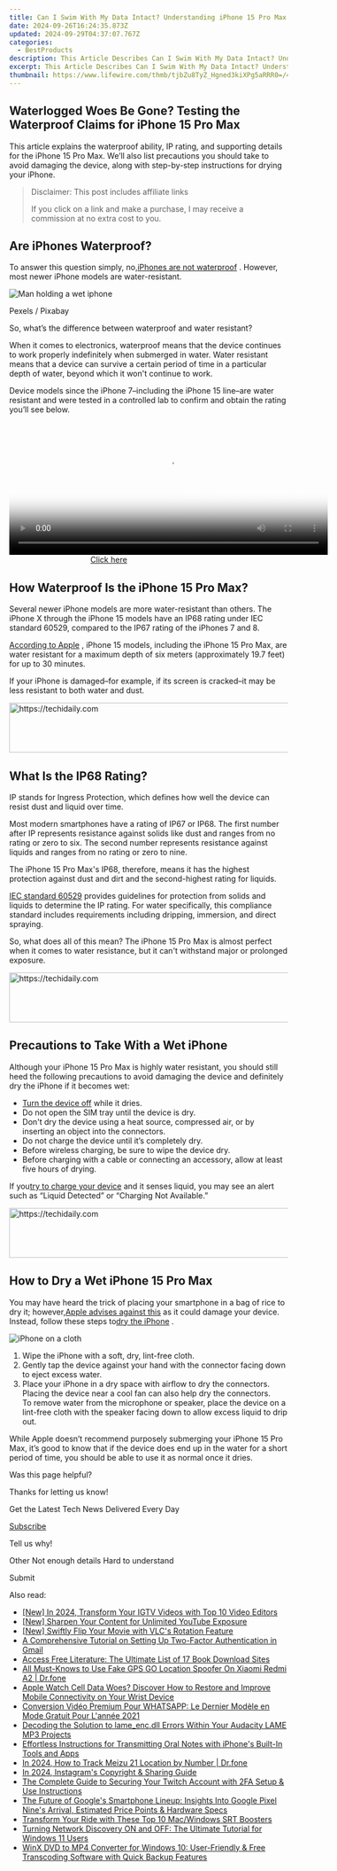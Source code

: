 ```yaml
---
title: Can I Swim With My Data Intact? Understanding iPhone 15 Pro Max's Water Protection.
date: 2024-09-26T16:24:35.873Z
updated: 2024-09-29T04:37:07.767Z
categories:
  - BestProducts
description: This Article Describes Can I Swim With My Data Intact? Understanding iPhone 15 Pro Max's Water Protection.
excerpt: This Article Describes Can I Swim With My Data Intact? Understanding iPhone 15 Pro Max's Water Protection.
thumbnail: https://www.lifewire.com/thmb/tjbZu8TyZ_Hgned3kiXPg5aRRR0=/400x300/filters:no_upscale():max_bytes(150000):strip_icc():format(webp)/Wet-iPhone-Back-8662979-a71b5d4cea344ad6a70305a5c0b42723.jpeg
---
```


## Waterlogged Woes Be Gone? Testing the Waterproof Claims for iPhone 15 Pro Max
 This article explains the waterproof ability, IP rating, and supporting details for the iPhone 15 Pro Max. We’ll also list precautions you should take to avoid damaging the device, along with step-by-step instructions for drying your iPhone.

>  Disclaimer: This post includes affiliate links
>
>  If you click on a link and make a purchase, I may receive a commission at no extra cost to you.
>

## Are iPhones Waterproof?

 To answer this question simply, no,[iPhones are not waterproof](https://www.lifewire.com/is-the-iphone-waterproof-or-not-5089476) . However, most newer iPhone models are water-resistant.

![Man holding a wet iphone](https://www.lifewire.com/thmb/fBUnCEjh49pk3yM9D23Ydhe4kpg=/1500x0/filters:no_upscale():max_bytes(150000):strip_icc():format(webp)/Man-Holding-Wet-iPhone-8662979-9e556c45aa4545e1a7886343b190e828.jpeg)

Pexels / Pixabay

 So, what’s the difference between waterproof and water resistant?

 When it comes to electronics, waterproof means that the device continues to work properly indefinitely when submerged in water. Water resistant means that a device can survive a certain period of time in a particular depth of water, beyond which it won't continue to work.

 Device models since the iPhone 7–including the iPhone 15 line–are water resistant and were tested in a controlled lab to confirm and obtain the rating you’ll see below.

<!-- affiliate ads begin -->
<span id="1983545">
					<video width="576" height="240" style="cursor:pointer"
           poster="//a.impactradius-go.com/display-clicktoplayimage/1983545.png"
           onclick="if(!this.playClicked){this.play();this.setAttribute('controls',true);this.playClicked=true;}">
	   <source src="//a.impactradius-go.com/display-ad/22993-1983545">
	   <img src="//a.impactradius-go.com/display-clicktoplayimage/1983545.png" style="border: none; height: 100%; width: 100%; object-fit: contain">
	</video>
	<div style="width:360px;text-align:center"><a href="javascript:window.open(decodeURIComponent('https%3A%2F%2Fhomestyler.sjv.io%2Fc%2F5597632%2F1983545%2F22993'), '_blank');void(0);">Click here</a></div>
</span>
<img height="0" width="0" src="https://imp.pxf.io/i/5597632/1983545/22993" style="position:absolute;visibility:hidden;" border="0" />
<!-- affiliate ads end -->

## How Waterproof Is the iPhone 15 Pro Max?

 Several newer iPhone models are more water-resistant than others. The iPhone X through the iPhone 15 models have an IP68 rating under IEC standard 60529, compared to the IP67 rating of the iPhones 7 and 8.

[According to Apple](https://support.apple.com/en-us/108039) , iPhone 15 models, including the iPhone 15 Pro Max, are water resistant for a maximum depth of six meters (approximately 19.7 feet) for up to 30 minutes.

 If your iPhone is damaged–for example, if its screen is cracked–it may be less resistant to both water and dust.

<!-- affiliate ads begin -->
<a href="https://appsumo.8odi.net/c/5597632/2132161/7443" target="_top" id="2132161">
  <img src="//a.impactradius-go.com/display-ad/7443-2132161" border="0" alt="https://techidaily.com" width="728" height="90"/>
</a>
<img height="0" width="0" src="https://appsumo.8odi.net/i/5597632/2132161/7443" style="position:absolute;visibility:hidden;" border="0" />
<!-- affiliate ads end -->

## What Is the IP68 Rating?

 IP stands for Ingress Protection, which defines how well the device can resist dust and liquid over time.

 Most modern smartphones have a rating of IP67 or IP68\. The first number after IP represents resistance against solids like dust and ranges from no rating or zero to six. The second number represents resistance against liquids and ranges from no rating or zero to nine.

 The iPhone 15 Pro Max's IP68, therefore, means it has the highest protection against dust and dirt and the second-highest rating for liquids.

[IEC standard 60529](https://keystonecompliance.com/iec-60529/) provides guidelines for protection from solids and liquids to determine the IP rating. For water specifically, this compliance standard includes requirements including dripping, immersion, and direct spraying.

 So, what does all of this mean? The iPhone 15 Pro Max is almost perfect when it comes to water resistance, but it can't withstand major or prolonged exposure.  

<!-- affiliate ads begin -->
<a href="https://aligracehair.sjv.io/c/5597632/1885932/19272" target="_top" id="1885932">
  <img src="//a.impactradius-go.com/display-ad/19272-1885932" border="0" alt="https://techidaily.com" width="728" height="90"/>
</a>
<img height="0" width="0" src="https://aligracehair.sjv.io/i/5597632/1885932/19272" style="position:absolute;visibility:hidden;" border="0" />
<!-- affiliate ads end -->

## Precautions to Take With a Wet iPhone

 Although your iPhone 15 Pro Max is highly water resistant, you should still heed the following precautions to avoid damaging the device and definitely dry the iPhone if it becomes wet:

* [Turn the device off](https://www.lifewire.com/turn-off-iphone-15-pro-max-8659956) while it dries.
* Do not open the SIM tray until the device is dry.
* Don't dry the device using a heat source, compressed air, or by inserting an object into the connectors.
* Do not charge the device until it’s completely dry.
* Before wireless charging, be sure to wipe the device dry.
* Before charging with a cable or connecting an accessory, allow at least five hours of drying.

 If you[try to charge your device](https://www.lifewire.com/my-iphone-wont-charge-what-do-i-do-2000147) and it senses liquid, you may see an alert such as “Liquid Detected” or “Charging Not Available.”

<!-- affiliate ads begin -->
<a href="https://aligracehair.sjv.io/c/5597632/2027181/19272" target="_top" id="2027181">
  <img src="//a.impactradius-go.com/display-ad/19272-2027181" border="0" alt="https://techidaily.com" width="728" height="90"/>
</a>
<img height="0" width="0" src="https://aligracehair.sjv.io/i/5597632/2027181/19272" style="position:absolute;visibility:hidden;" border="0" />
<!-- affiliate ads end -->

## How to Dry a Wet iPhone 15 Pro Max

 You may have heard the trick of placing your smartphone in a bag of rice to dry it; however,[Apple advises against this](https://support.apple.com/en-us/102643) as it could damage your device. Instead, follow these steps to[dry the iPhone](https://www.lifewire.com/how-to-save-wet-iphone-ipod-1999474) .

![iPhone on a cloth](https://www.lifewire.com/thmb/FsxgvUtkpmiJb35F7ZvcQdWlwoQ=/1500x0/filters:no_upscale():max_bytes(150000):strip_icc():format(webp)/iPhone-Towel-Blanket-Chair-8662979-c049d416aab841f992452d1d1aad82e2.jpeg)

1. Wipe the iPhone with a soft, dry, lint-free cloth.
2. Gently tap the device against your hand with the connector facing down to eject excess water.
3. Place your iPhone in a dry space with airflow to dry the connectors.  
 Placing the device near a cool fan can also help dry the connectors.  
 To remove water from the microphone or speaker, place the device on a lint-free cloth with the speaker facing down to allow excess liquid to drip out.

 While Apple doesn’t recommend purposely submerging your iPhone 15 Pro Max, it’s good to know that if the device does end up in the water for a short period of time, you should be able to use it as normal once it dries.  

Was this page helpful?

Thanks for letting us know!

 Get the Latest Tech News Delivered Every Day

[Subscribe](https://www.lifewire.com/#)

Tell us why!

 Other  Not enough details  Hard to understand

 Submit

<ins class="adsbygoogle"
     style="display:block"
     data-ad-format="autorelaxed"
     data-ad-client="ca-pub-7571918770474297"
     data-ad-slot="1223367746"></ins>

<ins class="adsbygoogle"
     style="display:block"
     data-ad-client="ca-pub-7571918770474297"
     data-ad-slot="8358498916"
     data-ad-format="auto"
     data-full-width-responsive="true"></ins>

<span class="atpl-alsoreadstyle">Also read:</span>
<div><ul>
<li><a href="https://instagram-video-files.techidaily.com/new-in-2024-transform-your-igtv-videos-with-top-10-video-editors/"><u>[New] In 2024, Transform Your IGTV Videos with Top 10 Video Editors</u></a></li>
<li><a href="https://youtube-help.techidaily.com/new-sharpen-your-content-for-unlimited-youtube-exposure/"><u>[New] Sharpen Your Content for Unlimited YouTube Exposure</u></a></li>
<li><a href="https://on-screen-recording.techidaily.com/new-swiftly-flip-your-movie-with-vlcs-rotation-feature/"><u>[New] Swiftly Flip Your Movie with VLC's Rotation Feature</u></a></li>
<li><a href="https://techtrends.techidaily.com/a-comprehensive-tutorial-on-setting-up-two-factor-authentication-in-gmail/"><u>A Comprehensive Tutorial on Setting Up Two-Factor Authentication in Gmail</u></a></li>
<li><a href="https://techtrends.techidaily.com/access-free-literature-the-ultimate-list-of-17-book-download-sites/"><u>Access Free Literature: The Ultimate List of 17 Book Download Sites</u></a></li>
<li><a href="https://fake-location.techidaily.com/all-must-knows-to-use-fake-gps-go-location-spoofer-on-xiaomi-redmi-a2-drfone-by-drfone-virtual-android/"><u>All Must-Knows to Use Fake GPS GO Location Spoofer On Xiaomi Redmi A2 | Dr.fone</u></a></li>
<li><a href="https://techtrends.techidaily.com/apple-watch-cell-data-woes-discover-how-to-restore-and-improve-mobile-connectivity-on-your-wrist-device/"><u>Apple Watch Cell Data Woes? Discover How to Restore and Improve Mobile Connectivity on Your Wrist Device</u></a></li>
<li><a href="https://blog-min.techidaily.com/conversion-video-premium-pour-whatsapp-le-dernier-modele-en-mode-gratuit-pour-lannee-2021/"><u>Conversion Vidéo Premium Pour WHATSAPP: Le Dernier Modèle en Mode Gratuit Pour L'année 2021</u></a></li>
<li><a href="https://techtrends.techidaily.com/decoding-the-solution-to-lameencdll-errors-within-your-audacity-lame-mp3-projects/"><u>Decoding the Solution to lame_enc.dll Errors Within Your Audacity LAME MP3 Projects</u></a></li>
<li><a href="https://techtrends.techidaily.com/effortless-instructions-for-transmitting-oral-notes-with-iphones-built-in-tools-and-apps/"><u>Effortless Instructions for Transmitting Oral Notes with iPhone's Built-In Tools and Apps</u></a></li>
<li><a href="https://android-location-track.techidaily.com/in-2024-how-to-track-meizu-21-location-by-number-drfone-by-drfone-virtual-android/"><u>In 2024, How to Track Meizu 21 Location by Number | Dr.fone</u></a></li>
<li><a href="https://instagram-clips.techidaily.com/in-2024-instagrams-copyright-and-sharing-guide/"><u>In 2024, Instagram's Copyright & Sharing Guide</u></a></li>
<li><a href="https://techtrends.techidaily.com/the-complete-guide-to-securing-your-twitch-account-with-2fa-setup-and-use-instructions/"><u>The Complete Guide to Securing Your Twitch Account with 2FA Setup & Use Instructions</u></a></li>
<li><a href="https://techtrends.techidaily.com/the-future-of-googles-smartphone-lineup-insights-into-google-pixel-nines-arrival-estimated-price-points-and-hardware-specs/"><u>The Future of Google's Smartphone Lineup: Insights Into Google Pixel Nine's Arrival, Estimated Price Points & Hardware Specs</u></a></li>
<li><a href="https://extra-hints.techidaily.com/transform-your-ride-with-these-top-10-macwindows-srt-boosters/"><u>Transform Your Ride with These Top 10 Mac/Windows SRT Boosters</u></a></li>
<li><a href="https://techtrends.techidaily.com/turning-network-discovery-on-and-off-the-ultimate-tutorial-for-windows-11-users/"><u>Turning Network Discovery ON and OFF: The Ultimate Tutorial for Windows 11 Users</u></a></li>
<li><a href="https://some-knowledge.techidaily.com/winx-dvd-to-mp4-converter-for-windows-10-user-friendly-and-free-transcoding-software-with-quick-backup-features/"><u>WinX DVD to MP4 Converter for Windows 10: User-Friendly & Free Transcoding Software with Quick Backup Features</u></a></li>
</ul></div>


